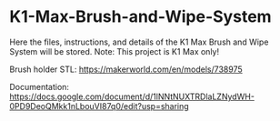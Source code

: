 # K1-Max-Brush-and-Wipe-System
Here the files, instructions, and details of the K1 Max Brush and Wipe System will be stored.
Note: This project is K1 Max only!

Brush holder STL:
https://makerworld.com/en/models/738975

Documentation:
https://docs.google.com/document/d/1lNNtNUXTRDlaLZNydWH-0PD9DeoQMkk1nLbouVI87q0/edit?usp=sharing
